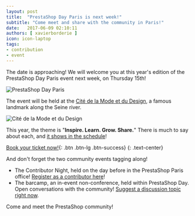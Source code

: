 ```yaml
---
layout: post
title:  "PrestaShop Day Paris is next week!"
subtitle: "Come meet and share with the community in Paris!"
date:   2017-06-09 02:10:11
authors: [ xavierborderie ]
icon: icon-laptop
tags:
- contribution
- event
---
```


The date is approaching! We will welcome you at this year's edition of the PrestaShop Day Paris event next week, on Thursday 15th!

![PrestaShop Day Paris](/assets/images/2017/04/prestashop-day-paris-2017.jpg)

The event will be held at the [Cité de la Mode et du Design](http://www.citemodedesign.fr/infos-pratiques#acces), a famous landmark along the Seine river.

![Cité de la Mode et du Design](/assets/images/2017/05/cite-de-la-mode-et-du-design.jpg)

This year, the theme is "**Inspire. Learn. Grow. Share.**" There is much to say about each, and [it shows in the schedule](http://www.prestashopday.com/fr/program/)!

[Book your ticket now!](http://www.prestashopday.com/fr/eventbrite/){: .btn .btn-lg .btn-success}
{: .text-center}

And don't forget the two community events tagging along!

* The Contributor Night, held on the day before in the PrestaShop Paris office! [Register as a contributor here](https://docs.google.com/forms/d/e/1FAIpQLSfkPy4x-sV3qnHiw15JGCZRvHCp0GPsVZPcPpQC2C3T1P75wg/viewform?usp=sf_link)!
* The barcamp, an in-event non-conference, held within PrestaShop Day. Open conversations with the community! [Suggest a discussion topic right now](https://docs.google.com/forms/d/e/1FAIpQLSfap99ZfFmiEK94P79lsBUcfpyGfc8lrY9LO-yt4_lWp6vH8Q/viewform?usp=sf_link).

Come and meet the PrestaShop community!
